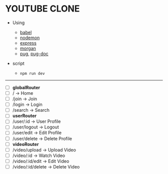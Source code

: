 # YOUTUBE CLONE

- Using

  - [babel](https://babeljs.io/setup#installation)
  - [nodemon](https://www.npmjs.com/package/nodemon)
  - [express](https://www.npmjs.com/package/express)
  - [morgan](https://www.npmjs.com/package/morgan)
  - [pug](https://www.npmjs.com/package/pug?activeTab=readme), [pug-doc](https://pugjs.org/api/getting-started.html)

- script

  - `npm run dev`

---

- [ ] **globalRouter**
- [ ] / -> Home
- [ ] /join -> Join
- [ ] /login -> Login
- [ ] /search -> Search
- [ ] **userRouter**
- [ ] /user/:id -> User Profile
- [ ] /user/logout -> Logout
- [ ] /user/edit -> Edit Profile
- [ ] /user/delete -> Delete Profile
- [ ] **videoRouter**
- [ ] /video/upload -> Upload Video
- [ ] /video/:id -> Watch Video
- [ ] /video/:id/edit -> Edit Video
- [ ] /video/:id/delete -> Delete Video
  <!-- - [ ] /video/comments -> Comments on a video -->
  <!-- - [ ] /video/comments/delete -> delete a Comment of a video -->
